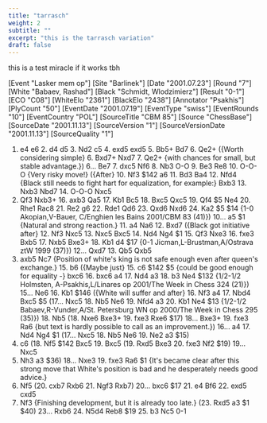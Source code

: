 ```yaml
---
title: "tarrasch"
weight: 2
subtitle: ""
excerpt: "this is the tarrasch variation"
draft: false
---
```

this is a test miracle if it works tbh

<div class="cbreplay">
[Event "Lasker mem op"]
[Site "Barlinek"]
[Date "2001.07.23"]
[Round "7"]
[White "Babaev, Rashad"]
[Black "Schmidt, Wlodzimierz"]
[Result "0-1"]
[ECO "C08"]
[WhiteElo "2361"]
[BlackElo "2438"]
[Annotator "Psakhis"]
[PlyCount "50"]
[EventDate "2001.07.19"]
[EventType "swiss"]
[EventRounds "10"]
[EventCountry "POL"]
[SourceTitle "CBM 85"]
[Source "ChessBase"]
[SourceDate "2001.11.13"]
[SourceVersion "1"]
[SourceVersionDate "2001.11.13"]
[SourceQuality "1"]

1. e4 e6 2. d4 d5 3. Nd2 c5 4. exd5 exd5 5. Bb5+ Bd7 6. Qe2+ ({Worth
considering simple} 6. Bxd7+ Nxd7 7. Qe2+ {with chances for small, but stable
advantage.}) 6... Be7 7. dxc5 Nf6 8. Nb3 O-O 9. Be3 Re8 10. O-O-O {Very risky
move!} ({After} 10. Nf3 $142 a6 11. Bd3 Ba4 12. Nfd4 {Black still needs to
fight hart for equalization, for example:} Bxb3 13. Nxb3 Nbd7 14. O-O-O Nxc5
15. Qf3 Nxb3+ 16. axb3 Qa5 17. Kb1 Bc5 18. Bxc5 Qxc5 19. Qf4 $5 Ne4 20. Rhe1
Rac8 21. Re2 g6 22. Rde1 Qd6 23. Qxd6 Nxd6 24. Ka2 $5 $14 {1-0 Akopian,V-Bauer,
C/Enghien les Bains 2001/CBM 83 (41)}) 10... a5 $1 {Natural and strong
reaction.} 11. a4 Na6 12. Bxd7 ({Black got initiative after} 12. Nf3 Nxc5 13.
Nxc5 Bxc5 14. Nd4 Ng4 $1 15. Qf3 Nxe3 16. fxe3 Bxb5 17. Nxb5 Bxe3+ 18. Kb1 d4
$17 {0-1 Jicman,L-Brustman,A/Ostrava ztW 1999 (37)}) 12... Qxd7 13. Qb5 Qxb5
14. axb5 Nc7 {Position of white's king is not safe enough even after queen's
exchange.} 15. b6 ({Maybe just} 15. c6 $142 $5 {could be good enough for
equality -} bxc6 16. bxc6 a4 17. Nd4 a3 18. b3 Ne4 $132 {1/2-1/2 Holmsten,
A-Psakhis,L/Linares op 2001/The Week in Chess 324 (21)}) 15... Ne6 16. Kb1 $146
({White will suffer and after} 16. Nf3 a4 17. Nbd4 Bxc5 $5 (17... Nxc5 18. Nb5
Ne6 19. Nfd4 a3 20. Kb1 Ne4 $13 {1/2-1/2 Babaev,R-Vunder,A/St. Petersburg WN
op 2000/The Week in Chess 295 (35)}) 18. Nb5 (18. Nxe6 Bxe3+ 19. fxe3 Rxe6 $17)
18... Bxe3+ 19. fxe3 Ra6 {but text is hardly possible to call as an
improvement.}) 16... a4 17. Nd4 Ng4 $1 (17... Nxc5 18. Nb5 Ne6 19. Ne2 a3 $15)
18. c6 (18. Nf5 $142 Bxc5 19. Bxc5 (19. Rxd5 Bxe3 20. fxe3 Nf2 $19) 19... Nxc5
20. Nh3 a3 $36) 18... Nxe3 19. fxe3 Ra6 $1 {It's became clear after this
strong move that White's position is bad and he desperately needs good advice.}
20. Nf5 (20. cxb7 Rxb6 21. Ngf3 Rxb7) 20... bxc6 $17 21. e4 Bf6 22. exd5 cxd5
23. Nf3 {Finishing development, but it is already too late.} (23. Rxd5 a3 $1
$40) 23... Rxb6 24. N5d4 Reb8 $19 25. b3 Nc5 0-1


</div>


